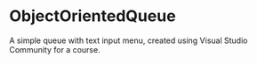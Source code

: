 # ObjectOrientedQueue
A simple queue with text input menu, created using Visual Studio Community for a course. 
